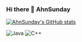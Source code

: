 ### Hi there 👋 AhnSunday

<!--
**AhnSunday/AhnSunday** is a ✨ _special_ ✨ repository because its `README.md` (this file) appears on your GitHub profile.

Here are some ideas to get you started:

- 🔭 I’m currently working on ...
- 🌱 I’m currently learning ...
- 👯 I’m looking to collaborate on ...
- 🤔 I’m looking for help with ...
- 💬 Ask me about ...
- 📫 How to reach me: ...
- 😄 Pronouns: ...
- ⚡ Fun fact: ...
-->
[![AhnSunday's GitHub stats](https://github-readme-stats.vercel.app/api?username=AhnSunday)](https://github.com/AhnSunday/github-readme-stats)


<img alt="Java" src ="https://img.shields.io/badge/Java-007396.svg?&style=for-the-badge&logo=Java&logoColor=white"/>
<img alt="C++" src ="https://img.shields.io/badge/C++-00599C.svg?&style=for-the-badge&logo=Java&logoColor=white"/>
